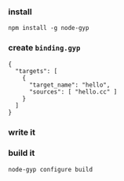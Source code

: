 ### install

	npm install -g node-gyp
	
### create `binding.gyp`

	{
	  "targets": [
	    {
	      "target_name": "hello",
	      "sources": [ "hello.cc" ]
	    }
	  ]
	}
	
### write it


	
### build it
	
	node-gyp configure build